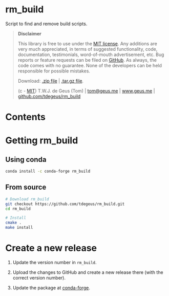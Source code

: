 # rm_build

Script to find and remove build scripts.

>   **Disclaimer**
>   
>   This library is free to use under the [MIT license](https://github.com/tdegeus/rm_build/blob/master/LICENSE). Any additions are very much appreciated, in terms of suggested functionality, code, documentation, testimonials, word-of-mouth advertisement, etc. Bug reports or feature requests can be filed on [GitHub](https://github.com/tdegeus/rm_build). As always, the code comes with no guarantee. None of the developers can be held responsible for possible mistakes.
>   
>   Download: [.zip file](https://github.com/tdegeus/rm_build/zipball/master) | [.tar.gz file](https://github.com/tdegeus/rm_build/tarball/master).
>   
>   (c - [MIT](https://github.com/tdegeus/rm_build/blob/master/LICENSE)) T.W.J. de Geus (Tom) | tom@geus.me | www.geus.me | [github.com/tdegeus/rm_build](https://github.com/tdegeus/rm_build)

# Contents

# Getting rm_build

## Using conda

```bash
conda install -c conda-forge rm_build
```

## From source

```bash
# Download rm_build
git checkout https://github.com/tdegeus/rm_build.git
cd rm_build

# Install
cmake .
make install
```
# Create a new release

1.  Update the version number in `rm_build`. 

2.  Upload the changes to GitHub and create a new release there (with the correct version number).

3.  Update the package at [conda-forge](https://github.com/conda-forge/rm_build-feedstock).

